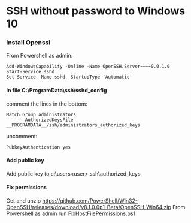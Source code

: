 # SSH without password to Windows 10

### install Openssl

From Powershell as admin:
```
Add-WindowsCapability -Online -Name OpenSSH.Server~~~~0.0.1.0
Start-Service sshd
Set-Service -Name sshd -StartupType 'Automatic'
```

#### In file C:\ProgramData\ssh\sshd_config
comment the lines in the bottom:
```
Match Group administrators
       AuthorizedKeysFile __PROGRAMDATA__/ssh/administrators_authorized_keys
```
uncomment:
```
PubkeyAuthentication yes
```

#### Add public key

Add public key to c:\users\<user>\.ssh\authorized_keys

#### Fix permissions

Get and unzip <https://github.com/PowerShell/Win32-OpenSSH/releases/download/v8.1.0.0p1-Beta/OpenSSH-Win64.zip>
From Powershell as admin run FixHostFilePermissions.ps1
